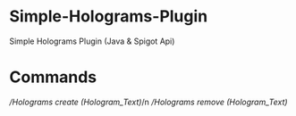 # Simple-Holograms-Plugin
Simple Holograms Plugin (Java &amp; Spigot Api) 

# Commands
*/Holograms create (Hologram_Text)*/n
*/Holograms remove (Hologram_Text)*
